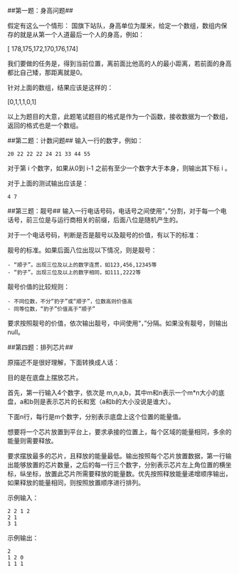 ##第一题：身高问题##

假定有这么一个情形：
国旗下站队，身高单位为厘米，给定一个数组，数组内保存的就是从第一个人道最后一个人的身高，例如：

[ 178,175,172,170,176,174]

我们要做的任务是，得到当前位置，离前面比他高的人的最小距离，若前面的身高都比自己矮，那距离就是0。

针对上面的数组，结果应该是这样的：

[0,1,1,1,0,1]

以上为题目的大意，此题笔试题目的格式是作为一个函数，接收数据为一个数组，返回的格式也是一个数组。

##第二题：计数问题##
输入一行的数字，例如：

	20 22 22 22 24 21 33 44 55

对于第 i 个数字，如果从0到 i-1 之前有至少一个数字大于本身，则输出其下标 i 。

对于上面的测试输出应该是：

	4 7
##第三题：靓号##
输入一行电话号码，电话号之间使用“，”分割，对于每一个电话号，前三位是与运行商相关的前缀，后面八位是随机产生的。

对于一个电话号码，判断是否是靓号以及靓号的价值，有以下的标准：

靓号的标准。如果后面八位出现以下情况，则是靓号：

	- “顺子”。出现三位及以上的数字连贯，如123,456,12345等
	- “豹子”。出现三位及以上的数字相同，如111,2222等

	
靓号价值的比较规则：

	- 不同位数，不分“豹子”或“顺子”，位数高则价值高
	- 同等位数，“豹子”价值高于“顺子”

要求按照靓号的价值，依次输出靓号，中间使用“，”分隔。如果没有靓号，则输出null。

##第四题：排列芯片##

原描述不是很好理解，下面转换成人话：

目的是在底盘上摆放芯片。

首先，第一行输入4个数字，依次是 m,n,a,b，其中m和n表示一个m*n大小的底盘，a和b则是表示芯片的长和宽（a和b的大小没说是谁大）。

下面n行，每行是m个数字，分别表示底盘上这个位置的能量值。

想要将一个芯片放置到平台上，要求承接的位置上，每个区域的能量相同，多余的能量则需要释放。

要求摆放最多的芯片，且释放的能量最低。输出按照每个芯片放置数据，第一行输出能够放置的芯片数量，之后的每一行三个数字，分别表示芯片左上角位置的横坐标，纵坐标，放置此芯片所需要释放的能量数。优先按照释放能量递增顺序输出，如果释放的能量相同，则按照放置顺序进行排列。

示例输入：

	2 2 1 2
	2 1
	3 1

示例输出：

	2
	1 2 0
	1 1 1
